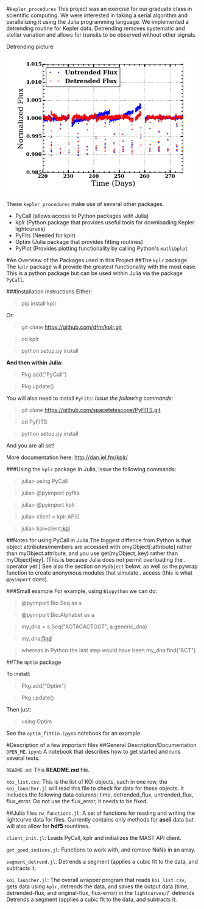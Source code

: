 #`kepler_procedures`
This project was an exercise for our graduate class in scientific computing.  We were interested in taking a serial algorithm and parallelizing it using the Julia programming language.  We implemented a detrending routine for Kepler data.  Detrending removes systematic and stellar variation and allows for transits to be observed without other signals.

Detrending picture
![alt text](detrend_vs_untrend.png "blah")

These `kepler_procedures` make use of several other packages.
+ PyCall (allows access to Python packages with Julia)
+ kplr (Python package that provides useful tools for downloading Kepler lightcurves)
+ PyFits (Needed for kplr)
+ Optim (Julia package that provides fitting routines)
+ PyPlot (Provides plotting functionality by calling Python's `matlibplot`

#An Overview of the Packages used in this Project
##The `kplr` package
The `kplr` package will provide the greatest functionality with the most ease.
This is a python package but can be used within Julia via the package <code>PyCall</code>.

###Installation instructions
Either:
> pip install kplr 

Or:
>git clone https://github.com/dfm/kplr.git

>cd kplr

>python setup.py install 

**And then within Julia:**

> Pkg.add("PyCall")

> Pkg.update()

You will also need to install <code>PyFits</code>: _Issue the following commands:_

> git clone https://github.com/spacetelescope/PyFITS.git 

> cd PyFITS

> python setup.py install

And you are all set!

More documentation here: http://dan.iel.fm/kplr/ 

###Using the `kplr` package
In Julia, issue the following commands:

>julia> using PyCall
 
>julia> @pyimport pyfits
 
>julia> @pyimport kplr
 
>julia> client = kplr.API()
 
>julia> koi=client[:koi](952.01)

##Notes for using PyCall in Julia
The biggest diffence from Python is that object attributes/members are accessed with omyObject[:attribute] rather than myObject.attribute, and you use get(myObject, key) rather than myObject[key].
(This is because Julia does not permit overloading the . operator yet.)
See also the section on <code>PyObject</code> below, as well as the pywrap function to create anonymous modules that simulate . access (this is what <code>@pyimport</code> does).

###Small example
For example, using <code>Biopython</code> we can do:

 >@pyimport Bio.Seq as s

 >@pyimport Bio.Alphabet as a

 >my_dna = s.Seq("AGTACACTGGT", a.generic_dna)

 >my_dna[:find]("ACT")

 >whereas in Python the last step would have been my_dna.find("ACT")


##The `Optim` package

To install:

> Pkg.add("Optim")

> Pkg.update()

Then just:

>using Optim

See the `optim_fittin.ipynb` notebook for an example



#Description of a few important files
##General Description/Documentation
<code>OPEN_ME.ipynb</code> A notebook that describes how to get started and runs several tests.

<code>README.md</code>: This **README.md** file.

<code>koi_list.csv</code>: This is the list of KOI objects, each in one row, the <code>koi_launcher.jl</code> will read this file to check for data for these objects. It includes the following data columns; time, detrended_flux, untrended_flux, flux_error. Do not use the flux_error, it needs to be fixed.

##Julia files
<code>rw_functions.jl</code>: A set of functions for reading and writing the lightcurve data for files. Currently contains only methods for **ascii** data but will also allow for **hdf5** rountines.

<code>client_init.jl</code>: Loads PyCall, kplr and initializes the MAST API client.

<code>get_good_indices.jl</code>: Functions to work with, and remove NaNs in an array.

<code>segment_detrend.jl</code>: Detrends a segment (applies a cubic fit to the data, and subtracts it.

<code>koi_launcher.jl</code>: The overall wrapper program that reads <code>koi_list.csv</code>, gets data using `kplr`, detrends the data, and saves the output data (time, detrended-flux, and original-flux, flux-error) in the <code>lightcurves/</code>/` detrends  Detrends a segment (applies a cubic fit to the data, and subtracts it.
